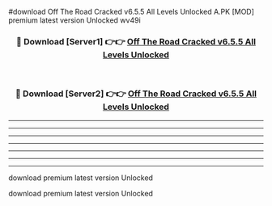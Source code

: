 #download Off The Road Cracked v6.5.5 All Levels Unlocked A.PK [MOD] premium latest version Unlocked wv49i 



<div align="center">
<h3>🔴 Download [Server1] 👉👉 <a href="https://download1apk.web.app/">Off The Road Cracked v6.5.5 All Levels Unlocked</a></h3><br>

<h3>🔴 Download [Server2] 👉👉 <a href="https://download1apk.web.app/">Off The Road Cracked v6.5.5 All Levels Unlocked</a></h3>
</div>





----------------------------------------------------------

----------------------------------------------------------

----------------------------------------------------------

----------------------------------------------------------

----------------------------------------------------------

----------------------------------------------------------

----------------------------------------------------------

download premium latest version Unlocked

download premium latest version Unlocked
